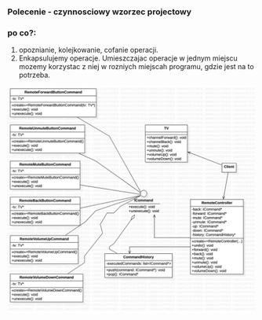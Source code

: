 ### Polecenie - czynnosciowy wzorzec projectowy

### **po co?:**
1. opoznianie, kolejkowanie, cofanie operacji.
2. Enkapsulujemy operacje. Umieszczajac operacje w jednym miejscu mozemy korzystac z niej w rozniych miejscah programu, gdzie jest na to potrzeba.

![command_uml](./Command.jpg)